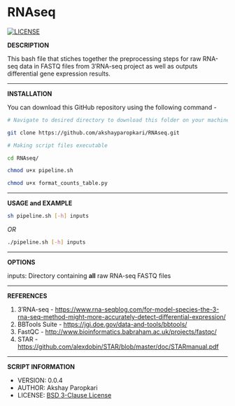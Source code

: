 # RNAseq

[![LICENSE](https://img.shields.io/badge/license-BSD%203--Clause-blue.svg?style=plastic)](https://github.com/akshayparopkari/RNAseq/blob/master/LICENSE.md)

**DESCRIPTION**

This bash file that stiches together the preprocessing steps for raw RNA-seq data in FASTQ files from 3′RNA-seq project as well as outputs differential gene expression results.

---

**INSTALLATION**

You can download this GitHub repository using the following command - 

```sh
# Navigate to desired directory to download this folder on your machine

git clone https://github.com/akshayparopkari/RNAseq.git
```

```sh
# Making script files executable

cd RNAseq/

chmod u+x pipeline.sh

chmod u+x format_counts_table.py
```

---

**USAGE and EXAMPLE**

```sh
sh pipeline.sh [-h] inputs
```

*OR*

```sh
./pipeline.sh [-h] inputs
```
---

**OPTIONS**

inputs: Directory containing __all__ raw RNA-seq FASTQ files

---

**REFERENCES**

1. 3′RNA-seq - https://www.rna-seqblog.com/for-model-species-the-3-rna-seq-method-might-more-accurately-detect-differential-expression/
2. BBTools Suite - https://jgi.doe.gov/data-and-tools/bbtools/
3. FastQC - http://www.bioinformatics.babraham.ac.uk/projects/fastqc/
4. STAR - https://github.com/alexdobin/STAR/blob/master/doc/STARmanual.pdf

---

**SCRIPT INFORMATION**

- VERSION: 0.0.4
- AUTHOR: Akshay Paropkari
- LICENSE: [BSD 3-Clause License](LICENSE.md)
